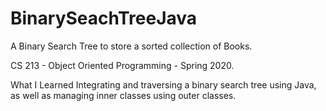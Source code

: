 # BinarySeachTreeJava

A Binary Search Tree to store a sorted collection of Books.

CS 213 - Object Oriented Programming - Spring 2020.

What I Learned
Integrating and traversing a binary search tree using Java, as well as managing inner classes using outer classes.
